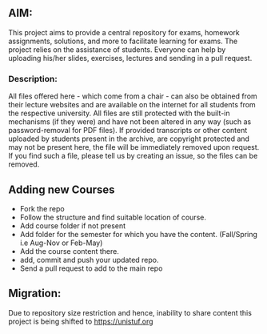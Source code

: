 
## AIM:

This project aims to provide a central repository for exams, homework assignments, solutions, and more to facilitate learning for exams. The project relies on the assistance of students. Everyone can help by uploading his/her slides, exercises, lectures  and sending in a pull request.

### Description:

All files offered here - which come from a chair - can also be obtained from their lecture websites and are available on the internet for all students from the respective university. All files are still protected with the built-in mechanisms (if they were) and have not been altered in any way (such as password-removal for PDF files). If provided transcripts or other content uploaded by students present in the archive, are copyright protected and may not be present here, the file will be immediately removed upon request. If you find such a file, please tell us by creating an issue, so the files can be removed.

## Adding new Courses
- Fork the repo
- Follow the structure and find suitable location of course.
- Add course folder if not present
- Add folder for the semester for which you have the content. (Fall/Spring i.e Aug-Nov or Feb-May)
- Add the course content there.
- add, commit and push your updated repo.
- Send a pull request to add to the main repo


## Migration:

Due to repository size restriction and hence, inability to share content this project is being shifted to https://unistuf.org

